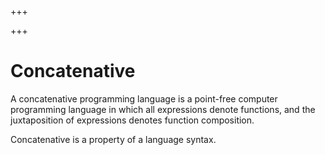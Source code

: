 
+++

+++
# Concatenative

A concatenative programming language is a point-free computer programming language in which all expressions denote functions, and the juxtaposition of expressions denotes function composition.

Concatenative is a property of a language syntax.

